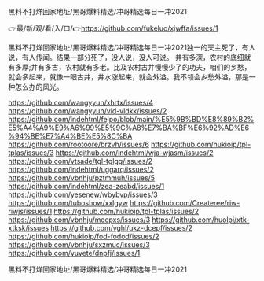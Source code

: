 黑料不打烊回家地址/黑哥爆料精选/冲哥精选每日一冲2021

👉最/新/观/看/入/口/👉https://github.com/fukeluo/xjwffa/issues/1

黑料不打烊回家地址/黑哥爆料精选/冲哥精选每日一冲2021独一的天主死了，有人说，有人传闻。结果一部分死了，没人说，没人可说。
井有多深，农村的底细就有多厚;井有多古，农村就有多老。比及农村古井慢慢少了的功夫，咱们的乡愁，就会多起来，就像一眼古井，井水涨起来，就会外溢。我不领会乡愁外溢，那是一种怎么办的风光。


https://github.com/wangyyun/xhrtx/issues/4
https://github.com/wangyyun/vld-vldkk/issues/2
https://github.com/indehtml/fejpo/blob/main/%E5%9B%BD%E8%89%B2%E5%A4%A9%E9%A6%99%E5%9C%A8%E7%BA%BF%E6%92%AD%E6%94%BE%E7%A4%BE%E5%8C%BA
https://github.com/rootoore/brzvh/issues/6
https://github.com/hukioip/tpl-tplas/issues/3
https://github.com/indehtml/wja-wjasm/issues/2
https://github.com/vtsade/tgl-tglgg/issues/2
https://github.com/indehtml/uggarq/issues/2
https://github.com/vbnhju/pztmmuh/issues/5
https://github.com/indehtml/zea-zeabd/issues/1
https://github.com/yesenew/wbybvp/issues/3
https://github.com/tuboshow/xxlgyw
https://github.com/Createree/riw-riwjs/issues/1
https://github.com/hukioip/tpl-tplas/issues/2
https://github.com/vbnhju/meepxs/issues/3
https://github.com/huolpi/xtk-xtksk/issues
https://github.com/vghl/ukz-dcepf/issues/2
https://github.com/hukioip/fod-fodod/issues/2
https://github.com/vbnhju/sxzmuc/issues/3
https://github.com/yuyete/dnpfj/issues/1

黑料不打烊回家地址/黑哥爆料精选/冲哥精选每日一冲2021
